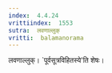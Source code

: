 ```yaml
---
index:  4.4.24
vrittiindex:  1553
sutra:  लवणाल्लुक्
vritti:  balamanorama 
---
```


लवणाल्लुक्। `पूर्वसूत्रविहितस्ये'ति शेषः। 


